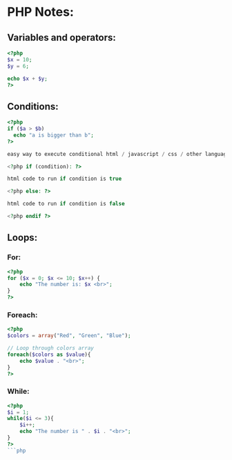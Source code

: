# PHP Notes:

## Variables and operators:
  ```php
  <?php
  $x = 10;  
  $y = 6;

  echo $x + $y;
  ?> 
  ```
## Conditions:
  ```php
  <?php
  if ($a > $b)
    echo "a is bigger than b";
  ?>
  ```
  
  ```php
  easy way to execute conditional html / javascript / css / other language code with php if else:

  <?php if (condition): ?>

  html code to run if condition is true

  <?php else: ?>

  html code to run if condition is false

  <?php endif ?>
  ```
## Loops:
### For: 
  ```php
  <?php 
  for ($x = 0; $x <= 10; $x++) {
      echo "The number is: $x <br>";
  } 
  ?>
  ```  
 
### Foreach:
  ```php
  <?php
  $colors = array("Red", "Green", "Blue");

  // Loop through colors array
  foreach($colors as $value){
      echo $value . "<br>";
  }
  ?>
  ```
  
### While:
  ```php
  <?php
  $i = 1;
  while($i <= 3){
      $i++;
      echo "The number is " . $i . "<br>";
  }
  ?>
  ```php
